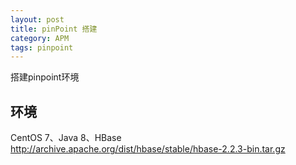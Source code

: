 ```yaml
---
layout: post
title: pinPoint 搭建
category: APM
tags: pinpoint
---
```


搭建pinpoint环境



## 环境

CentOS 7、Java 8、HBase http://archive.apache.org/dist/hbase/stable/hbase-2.2.3-bin.tar.gz






